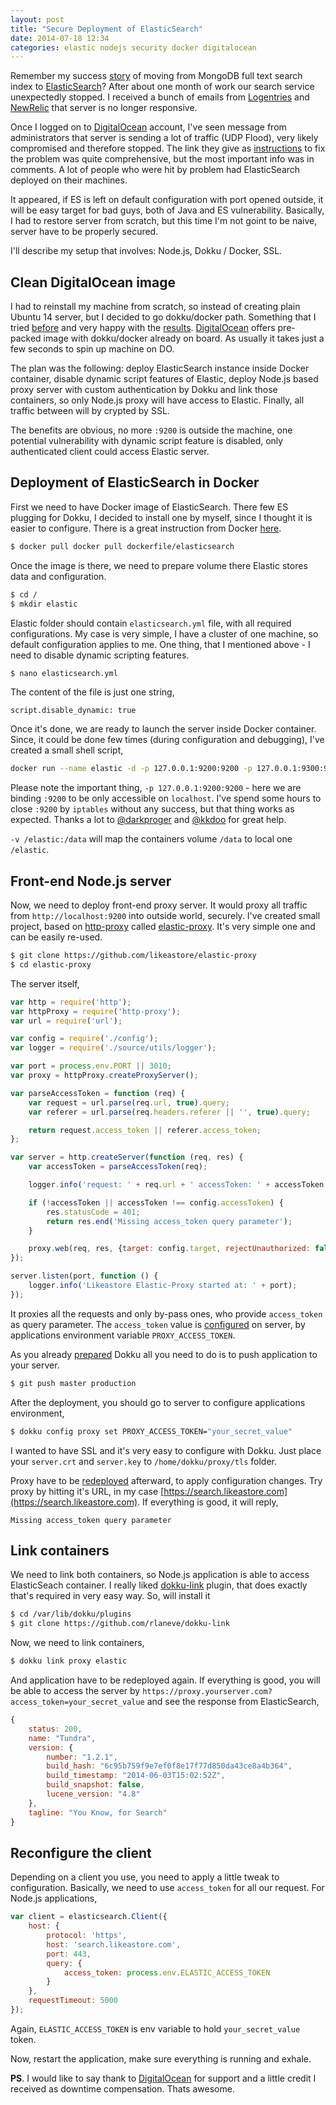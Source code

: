 ```yaml
---
layout: post
title: "Secure Deployment of ElasticSearch"
date: 2014-07-18 12:34
categories: elastic nodejs security docker digitalocean
---
```


Remember my success [story](http://beletsky.net/2014/05/got-tired-of-mongodb-full-text.html) of moving from MongoDB full text search index to [ElasticSearch](http://www.elasticsearch.com)? After about one month of work our search service unexpectedly stopped. I received a bunch of emails from [Logentries](http://logentiries.com) and [NewRelic](http://newrelic.com) that server is no longer responsive.

Once I logged on to [DigitalOcean](https://www.digitalocean.com/?refcode=de56d081b272) account, I've seen message from administrators that server is sending a lot of traffic (UDP Flood), very likely compromised and therefore stopped. The link they give as [instructions](https://www.digitalocean.com/community/questions/my-droplet-is-locked-by-support-staff-because-because-of-an-outgoing-flood-or-ddos-what-do-i-do) to fix the problem was quite comprehensive, but the most important info was in comments. A lot of people who were hit by problem had ElasticSearch deployed on their machines.

<!-- MORE -->

It appeared, if ES is left on default configuration with port opened outside, it will be easy target for bad guys, both of Java and ES vulnerability. Basically, I had to restore server from scratch, but this time I'm not goint to be naive, server have to be properly secured.

I'll describe my setup that involves: Node.js, Dokku / Docker, SSL.

## Clean DigitalOcean image

I had to reinstall my machine from scratch, so instead of creating plain Ubuntu 14 server, but I decided to go dokku/docker path. Something that I tried [before](http://beletsky.net/2013/09/paas-in-your-pocket-with-dokku.html) and very happy with the [results](http://beletsky.net/2013/08/digitalocean-plus-dokku-equals-10-heroku.html). [DigitalOcean](https://www.digitalocean.com/?refcode=de56d081b272) offers pre-packed image with dokku/docker already on board. As usually it takes just a few seconds to spin up machine on DO.

The plan was the following: deploy ElasticSearch instance inside Docker container, disable dynamic script features of Elastic, deploy Node.js based proxy server with custom authentication by Dokku and link those containers, so only Node.js proxy will have access to Elastic. Finally, all traffic between will by crypted by SSL.

The benefits are obvious, no more `:9200` is outside the machine, one potential vulnerability with dynamic script feature is disabled, only authenticated client could access Elastic server.

## Deployment of ElasticSearch in Docker

First we need to have Docker image of ElasticSearch. There few ES plugging for Dokku, I decided to install one by myself, since I thought it is easier to configure. There is a great instruction from Docker [here](https://registry.hub.docker.com/u/dockerfile/elasticsearch/).

```bash
$ docker pull docker pull dockerfile/elasticsearch
```

Once the image is there, we need to prepare volume there Elastic stores data and configuration.

```bash
$ cd /
$ mkdir elastic
```

Elastic folder should contain `elasticsearch.yml` file, with all required configurations. My case is very simple, I have a cluster of one machine, so default configuration applies to me. One thing, that I mentioned above - I need to disable dynamic scripting features.

```bash
$ nano elasticsearch.yml
```

The content of the file is just one string,

```plain
script.disable_dynamic: true
```

Once it's done, we are ready to launch the server inside Docker container. Since, it could be done few times (during configuration and debugging), I've created a small shell script,

```bash
docker run --name elastic -d -p 127.0.0.1:9200:9200 -p 127.0.0.1:9300:9300 -v /elastic:/data dockerfile/elasticsearch /elasticsearch/bin/elasticsearch -Des.config=/data/elasticsearch.yml
```

Please note the important thing, `-p 127.0.0.1:9200:9200` - here we are binding `:9200` to be only accessible on `localhost`. I've spend some hours to close `:9200` by `iptables` without any success, but that thing works as expected. Thanks a lot to [@darkproger](https://twitter.com/darkproger) and [@kkdoo](https://twitter.com/kkdoo) for great help.

`-v /elastic:/data` will map the containers volume `/data` to local one `/elastic`.

## Front-end Node.js server

Now, we need to deploy front-end proxy server. It would proxy all traffic from `http://localhost:9200` into outside world, securely. I've created small project, based on [http-proxy](https://github.com/nodejitsu/node-http-proxy) called [elastic-proxy](https://github.com/likeastore/elastic-proxy). It's very simple one and can be easily re-used.

```bash
$ git clone https://github.com/likeastore/elastic-proxy
$ cd elastic-proxy
```

The server itself,

```js
var http = require('http');
var httpProxy = require('http-proxy');
var url = require('url');

var config = require('./config');
var logger = require('./source/utils/logger');

var port = process.env.PORT || 3010;
var proxy = httpProxy.createProxyServer();

var parseAccessToken = function (req) {
	var request = url.parse(req.url, true).query;
	var referer = url.parse(req.headers.referer || '', true).query;

	return request.access_token || referer.access_token;
};

var server = http.createServer(function (req, res) {
	var accessToken = parseAccessToken(req);

	logger.info('request: ' + req.url + ' accessToken: ' + accessToken + ' referer: ' + req.headers.referer);

	if (!accessToken || accessToken !== config.accessToken) {
		res.statusCode = 401;
		return res.end('Missing access_token query parameter');
	}

	proxy.web(req, res, {target: config.target, rejectUnauthorized: false});
});

server.listen(port, function () {
	logger.info('Likeastore Elastic-Proxy started at: ' + port);
});
```

It proxies all the requests and only by-pass ones, who provide `access_token` as query parameter. The `access_token` value is [configured](https://github.com/likeastore/elastic-proxy/blob/master/config/production.config.js) on server, by applications environment variable `PROXY_ACCESS_TOKEN`.

As you already [prepared](https://www.digitalocean.com/community/tutorials/how-to-use-the-dokku-one-click-digitalocean-image-to-deploy-a-python-flask-app) Dokku all you need to do is to push application to your server.

```bash
$ git push master production
```

After the deployment, you should go to server to configure applications environment,

```bash
$ dokku config proxy set PROXY_ACCESS_TOKEN="your_secret_value"
```

I wanted to have SSL and it's very easy to configure with Dokku. Just place your `server.crt` and `server.key` to `/home/dokku/proxy/tls` folder.

Proxy have to be [redeployed](https://github.com/scottatron/dokku-rebuild) afterward, to apply configuration changes. Try proxy by hitting it's URL, in my case [https://search.likeastore.com](https://search.likeastore.com). If everything is good, it will reply,

```plain
Missing access_token query parameter
```

## Link containers

We need to link both containers, so Node.js application is able to access ElasticSeach container. I really liked [dokku-link](https://github.com/rlaneve/dokku-link) plugin, that does exactly that's required in very easy way. So, will install it

```bash
$ cd /var/lib/dokku/plugins
$ git clone https://github.com/rlaneve/dokku-link
```

Now, we need to link containers,

```bash
$ dokku link proxy elastic
```

And application have to be redeployed again. If everything is good, you will be able to access the server by `https://proxy.yourserver.com?access_token=your_secret_value` and see the response from ElasticSearch,

```js
{
	status: 200,
	name: "Tundra",
	version: {
		number: "1.2.1",
		build_hash: "6c95b759f9e7ef0f8e17f77d850da43ce8a4b364",
		build_timestamp: "2014-06-03T15:02:52Z",
		build_snapshot: false,
		lucene_version: "4.8"
	},
	tagline: "You Know, for Search"
}
```

## Reconfigure the client

Depending on a client you use, you need to apply a little tweak to configuration. Basically, we need to use `access_token` for all our request. For Node.js applications,

```js
var client = elasticsearch.Client({
	host: {
		protocol: 'https',
		host: 'search.likeastore.com',
		port: 443,
		query: {
			access_token: process.env.ELASTIC_ACCESS_TOKEN
		}
	},
	requestTimeout: 5000
});
```

Again, `ELASTIC_ACCESS_TOKEN` is env variable to hold `your_secret_value` token.

Now, restart the application, make sure everything is running and exhale.

**PS**. I would like to say thank to [DigitalOcean](https://www.digitalocean.com/?refcode=de56d081b272) for support and a little credit I received as downtime compensation. Thats awesome.